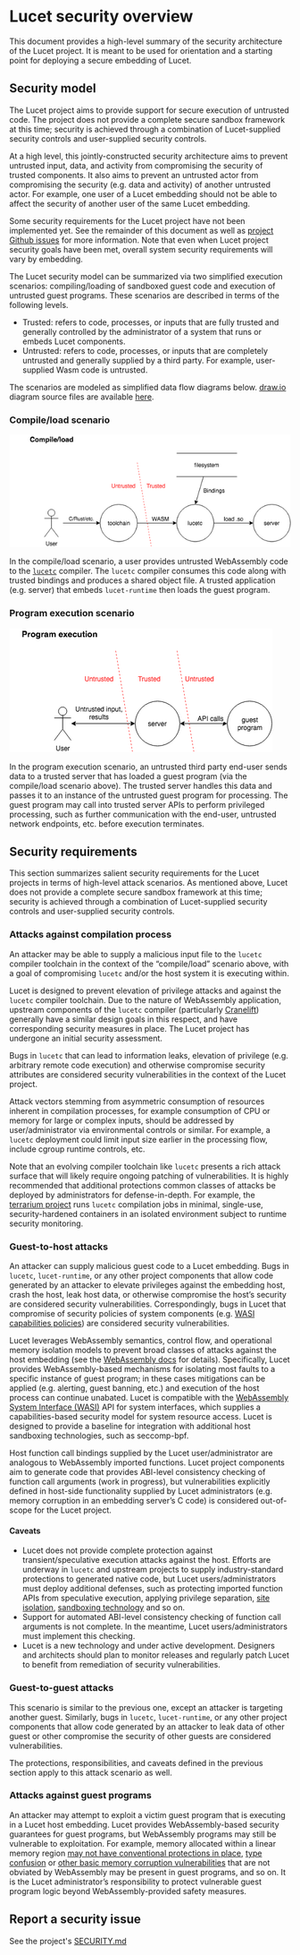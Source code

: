 # Lucet security overview

This document provides a high-level summary of the security architecture of the Lucet project. It is meant to be used for orientation and a starting point for deploying a secure embedding of Lucet.

## Security model

The Lucet project aims to provide support for secure execution of untrusted code. The project does not provide a complete secure sandbox framework at this time; security is achieved through a combination of Lucet-supplied security controls and user-supplied security controls.

At a high level, this jointly-constructed security architecture aims to prevent untrusted input, data, and activity from compromising the security of trusted components. It also aims to prevent an untrusted actor from compromising the security (e.g. data and activity) of another untrusted actor. For example, one user of a Lucet embedding should not be able to affect the security of another user of the same Lucet embedding.

Some security requirements for the Lucet project have not been implemented yet. See the remainder of this document as well as [project Github issues](https://github.com/bytecodealliance/lucet/issues) for more information. Note that even when Lucet project security goals have been met, overall system security requirements will vary by embedding.

The Lucet security model can be summarized via two simplified execution scenarios: compiling/loading of sandboxed guest code and execution of untrusted guest programs. These scenarios are described in terms of the following levels.

- Trusted: refers to code, processes, or inputs that are fully trusted and generally controlled by the administrator of a system that runs or embeds Lucet components.
- Untrusted: refers to code, processes, or inputs that are completely untrusted and generally supplied by a third party. For example, user-supplied Wasm code is untrusted.

The scenarios are modeled as simplified data flow diagrams below. [draw.io](https://draw.io) diagram source files are available [here](../../assets/lucet_dfds.xml).

### Compile/load scenario

![](../../assets/security_dfd_cl.png)

In the compile/load scenario, a user provides untrusted WebAssembly code to the [`lucetc`](https://github.com/bytecodealliance/lucet/tree/master/lucetc) compiler. The `lucetc` compiler consumes this code along with trusted bindings and produces a shared object file. A trusted application (e.g. server) that embeds `lucet-runtime` then loads the guest program.

### Program execution scenario

![](../../assets/security_dfd_pe.png)

In the program execution scenario, an untrusted third party end-user sends data to a trusted server that has loaded a guest program (via the compile/load scenario above). The trusted server handles this data and passes it to an instance of the untrusted guest program for processing. The guest program may call into trusted server APIs to perform privileged processing, such as further communication with the end-user, untrusted network endpoints, etc. before execution terminates.

## Security requirements

This section summarizes salient security requirements for the Lucet projects in terms of high-level attack scenarios. As mentioned above, Lucet does not provide a complete secure sandbox framework at this time; security is achieved through a combination of Lucet-supplied security controls and user-supplied security controls.

### Attacks against compilation process

An attacker may be able to supply a malicious input file to the `lucetc` compiler toolchain in the context of the “compile/load” scenario above, with a goal of compromising `lucetc` and/or the host system it is executing within.

Lucet is designed to prevent elevation of privilege attacks and against the `lucetc` compiler toolchain. Due to the nature of WebAssembly application, upstream components of the `lucetc` compiler (particularly [Cranelift](https://github.com/bytecodealliance/cranelift)) generally have a similar design goals in this respect, and have corresponding security measures in place. The Lucet project has undergone an initial security assessment.

Bugs in `lucetc` that can lead to information leaks, elevation of privilege (e.g. arbitrary remote code execution) and otherwise compromise security attributes are considered security vulnerabilities in the context of the Lucet project.

Attack vectors stemming from asymmetric consumption of resources inherent in compilation processes, for example consumption of CPU or memory for large or complex inputs, should be addressed by user/administrator via environmental controls or similar. For example, a `lucetc` deployment could limit input size earlier in the processing flow, include cgroup runtime controls, etc.

Note that an evolving compiler toolchain like `lucetc` presents a rich attack surface that will likely require ongoing patching of vulnerabilities. It is highly recommended that additional protections common classes of attacks be deployed by administrators for defense-in-depth. For example, the [terrarium project](https://wasm.fastlylabs.com/) runs `lucetc` compilation jobs in minimal, single-use, security-hardened containers in an isolated environment subject to runtime security monitoring.

### Guest-to-host attacks

An attacker can supply malicious guest code to a Lucet embedding. Bugs in `lucetc`, `lucet-runtime`, or any other project components that allow code generated by an attacker to elevate privileges against the embedding host, crash the host, leak host data, or otherwise compromise the host’s security are considered security vulnerabilities. Correspondingly, bugs in Lucet that compromise of security policies of system components (e.g. [WASI capabilities policies](https://github.com/bytecodealliance/wasmtime/blob/master/docs/WASI-overview.md)) are considered security vulnerabilities.

Lucet leverages WebAssembly semantics, control flow, and operational memory isolation models to prevent broad classes of attacks against the host embedding (see the [WebAssembly docs](https://webassembly.org/docs/security/) for details). Specifically, Lucet provides WebAssembly-based mechanisms for isolating most faults to a specific instance of guest program; in these cases mitigations can be applied (e.g. alerting, guest banning, etc.) and execution of the host process can continue unabated. Lucet is compatible with the [WebAssembly System Interface (WASI)](https://wasi.dev) API for system interfaces, which supplies a capabilities-based security model for system resource access. Lucet is designed to provide a baseline for integration with additional host sandboxing technologies, such as seccomp-bpf.

Host function call bindings supplied by the Lucet user/administrator are analogous to WebAssembly imported functions. Lucet project components aim to generate code that provides ABI-level consistency checking of function call arguments (work in progress), but vulnerabilities explicitly defined in host-side functionality supplied by Lucet administrators (e.g. memory corruption in an embedding server’s C code) is considered out-of-scope for the Lucet project.

#### Caveats

- Lucet does not provide complete protection against transient/speculative execution attacks against the host. Efforts are underway in `lucetc` and upstream projects to supply industry-standard protections to generated native code, but Lucet users/administrators must deploy additional defenses, such as protecting imported function APIs from speculative execution, applying privilege separation, [site isolation](https://www.chromium.org/Home/chromium-security/site-isolation), [sandboxing technology](https://wiki.mozilla.org/Security/Sandbox/Seccomp#Intro_to_seccomp_and_seccomp-bpf) and so on.
- Support for automated ABI-level consistency checking of function call arguments is not complete. In the meantime, Lucet users/administrators must implement this checking.
- Lucet is a new technology and under active development. Designers and architects should plan to monitor releases and regularly patch Lucet to benefit from remediation of security vulnerabilities.

### Guest-to-guest attacks

This scenario is similar to the previous one, except an attacker is targeting another guest. Similarly, bugs in `lucetc`, `lucet-runtime`, or any other project components that allow code generated by an attacker to leak data of other guest or other compromise the security of other guests are considered vulnerabilities.

The protections, responsibilities, and caveats defined in the previous section apply to this attack scenario as well.

### Attacks against guest programs

An attacker may attempt to exploit a victim guest program that is executing in a Lucet host embedding. Lucet provides WebAssembly-based security guarantees for guest programs, but WebAssembly programs may still be vulnerable to exploitation. For example, memory allocated within a linear memory region [may not have conventional protections in place](https://00f.net/2018/11/25/webassembly-doesnt-make-unsafe-languages-safe/), [type confusion](https://www.fastly.com/blog/hijacking-control-flow-webassembly) or [other basic memory corruption vulnerabilities](https://i.blackhat.com/us-18/Thu-August-9/us-18-Lukasiewicz-WebAssembly-A-New-World-of-Native_Exploits-On-The-Web-wp.pdf) that are not obviated by WebAssembly may be present in guest programs, and so on. It is the Lucet administrator’s responsibility to protect vulnerable guest program logic beyond WebAssembly-provided safety measures.

## Report a security issue

See the project's [SECURITY.md](../../SECURITY.md)
